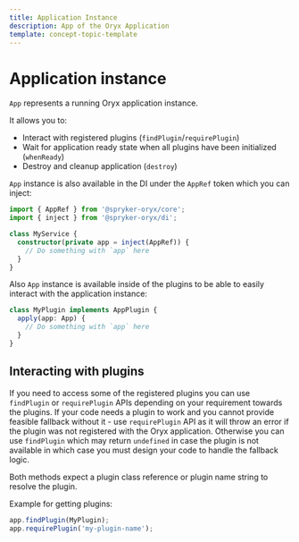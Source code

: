 ```yaml
---
title: Application Instance
description: App of the Oryx Application
template: concept-topic-template
---
```


# Application instance

`App` represents a running Oryx application instance.

It allows you to:

- Interact with registered plugins (`findPlugin`/`requirePlugin`)
- Wait for application ready state when all plugins have been initialized (`whenReady`)
- Destroy and cleanup application (`destroy`)

`App` instance is also available in the DI under the `AppRef` token which you can inject:

```ts
import { AppRef } from '@spryker-oryx/core';
import { inject } from '@spryker-oryx/di';

class MyService {
  constructor(private app = inject(AppRef)) {
    // Do something with `app` here
  }
}
```

Also `App` instance is available inside of the plugins to be able to easily interact
with the application instance:

```ts
class MyPlugin implements AppPlugin {
  apply(app: App) {
    // Do something with `app` here
  }
}
```

## Interacting with plugins

If you need to access some of the registered plugins you can use `findPlugin` or `requirePlugin` APIs
depending on your requirement towards the plugins.
If your code needs a plugin to work and you cannot provide feasible fallback without it - use `requirePlugin` API as it will throw an error if the plugin was not registered with the Oryx application.
Otherwise you can use `findPlugin` which may return `undefined` in case the plugin is not available
in which case you must design your code to handle the fallback logic.

Both methods expect a plugin class reference or plugin name string to resolve the plugin.

Example for getting plugins:

```ts
app.findPlugin(MyPlugin);
app.requirePlugin('my-plugin-name');
```

